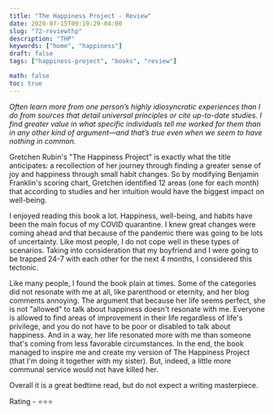 ```yaml
---
title: "The Happiness Project - Review"
date: 2020-07-15T09:19:29-04:00
slug: "72-reviewthp"
description: "THP"
keywords: ["home", "happiness"]
draft: false
tags: ["happiness-project", "books", "review"]

math: false
toc: true
---
```


<cite>Often learn more from one person’s highly idiosyncratic experiences than I do from sources that detail universal principles or cite up-to-date studies. I find greater value in what specific individuals tell me worked for them than in any other kind of argument—and that’s true even when we seem to have nothing in common.</cite>

Gretchen Rubin's "The Happiness Project" is exactly what the title anticipates: a recollection of her journey through finding a greater sense of joy and happiness through small habit changes. So by modifying Benjamin Franklin's scoring chart, Gretchen identified 12 areas (one for each month) that according to studies and her intuition would have the biggest impact on well-being.

I enjoyed reading this book a lot. Happiness, well-being, and habits have been the main focus of my COVID quarantine. I knew great changes were coming ahead and that because of the pandemic there was going to be lots of uncertainty. Like most people, I do not cope well in these types of scenarios. Taking into consideration that my boyfriend and I were going to be trapped 24-7 with each other for the next 4 months, I considered this tectonic.

Like many people, I found the book plain at times. Some of the categories did not resonate with me at all, like parenthood or eternity, and her blog comments annoying. The argument that because her life seems perfect, she is not "allowed" to talk about happiness doesn't resonate with me. Everyone is allowed to find areas of improvement in their life regardless of life's privilege, and you do not have to be poor or disabled to talk about happiness. And in a way, her life resonated more with me than someone that's coming from less favorable circumstances. In the end, the book managed to inspire me and create my version of The Happiness Project (that I'm doing it together with my sister). But, indeed, a little more communal service would not have killed her. 

Overall it is a great bedtime read, but do not expect a writing masterpiece. 

Rating - ⭐⭐⭐